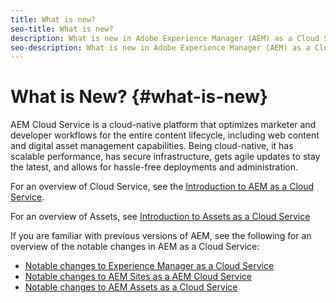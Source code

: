 ```yaml
---
title: What is new?
seo-title: What is new?
description: What is new in Adobe Experience Manager (AEM) as a Cloud Service. 
seo-description: What is new in Adobe Experience Manager (AEM) as a Cloud Service. 
---
```


# What is New? {#what-is-new}

<!-- For the pre-release of Adobe Experience Manager (AEM) as a Cloud Service everything is new. -->

AEM Cloud Service is a cloud-native platform that optimizes marketer and developer workflows for the entire content lifecycle, including web content and digital asset management capabilities. Being cloud-native, it has scalable performance, has secure infrastructure, gets agile updates to stay the latest, and allows for hassle-free deployments and administration.

For an overview of Cloud Service, see the [Introduction to AEM as a Cloud Service](/help/overview/introduction.md).

<!-- Please link to introduction or what's new of Sites. -->

For an overview of Assets, see [Introduction to Assets as a Cloud Service](/help/assets/whats-new-assets.md)

If you are familiar with previous versions of AEM, see the following for an overview of the notable changes in AEM as a Cloud Service:

* [Notable changes to Experience Manager as a Cloud Service](/help/release-notes/aem-cloud-changes.md)
* [Notable changes to AEM Sites as a AEM Cloud Service](/help/sites-cloud/sites-cloud-changes.md)
* [Notable changes to AEM Assets as a Cloud Service](/help/assets/assets-cloud-changes.md)
